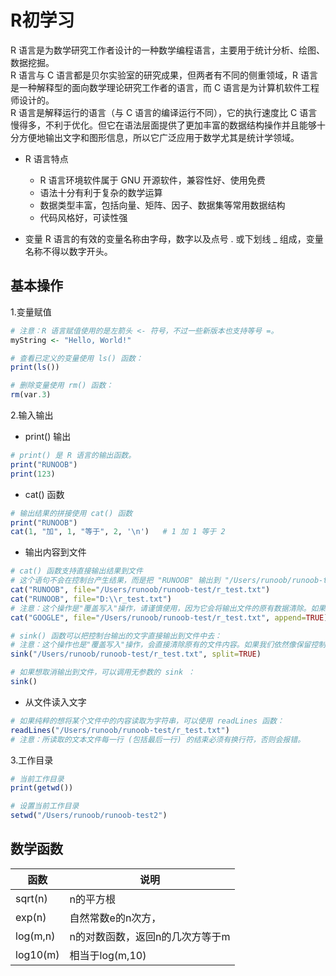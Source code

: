 # R初学习

R 语言是为数学研究工作者设计的一种数学编程语言，主要用于统计分析、绘图、数据挖掘。  
R 语言与 C 语言都是贝尔实验室的研究成果，但两者有不同的侧重领域，R 语言是一种解释型的面向数学理论研究工作者的语言，而 C 语言是为计算机软件工程师设计的。  
R 语言是解释运行的语言（与 C 语言的编译运行不同），它的执行速度比 C 语言慢得多，不利于优化。但它在语法层面提供了更加丰富的数据结构操作并且能够十分方便地输出文字和图形信息，所以它广泛应用于数学尤其是统计学领域。

+ R 语言特点
	+ R 语言环境软件属于 GNU 开源软件，兼容性好、使用免费
	+ 语法十分有利于复杂的数学运算
	+ 数据类型丰富，包括向量、矩阵、因子、数据集等常用数据结构
	+ 代码风格好，可读性强

+ 变量
R 语言的有效的变量名称由字母，数字以及点号 . 或下划线 _ 组成，变量名称不得以数字开头。

## 基本操作
1.变量赋值
```R
# 注意：R 语言赋值使用的是左箭头 <- 符号，不过一些新版本也支持等号 =。
myString <- "Hello, World!"

# 查看已定义的变量使用 ls() 函数：
print(ls())

# 删除变量使用 rm() 函数：
rm(var.3)
```

2.输入输出
+ print() 输出
```R
# print() 是 R 语言的输出函数。
print("RUNOOB")
print(123)
```

+ cat() 函数
```R
# 输出结果的拼接使用 cat() 函数
print("RUNOOB")
cat(1, "加", 1, "等于", 2, '\n') 	# 1 加 1 等于 2
```

+ 输出内容到文件
```R
# cat() 函数支持直接输出结果到文件
# 这个语句不会在控制台产生结果，而是把 "RUNOOB" 输出到 "/Users/runoob/runoob-test/r_test.txt" 文件中去。file 参数可以是绝对路径或相对路径，建议使用绝对路径，
cat("RUNOOB", file="/Users/runoob/runoob-test/r_test.txt")
cat("RUNOOB", file="D:\\r_test.txt")
# 注意：这个操作是"覆盖写入"操作，请谨慎使用，因为它会将输出文件的原有数据清除。如果想"追加写入"，请不要忘记设置 append 参数：
cat("GOOGLE", file="/Users/runoob/runoob-test/r_test.txt", append=TRUE)

# sink() 函数可以把控制台输出的文字直接输出到文件中去：
# 注意：这个操作也是"覆盖写入"操作，会直接清除原有的文件内容。如果我们依然像保留控制台的输出，可以设置 split 属性：
sink("/Users/runoob/runoob-test/r_test.txt", split=TRUE)

# 如果想取消输出到文件，可以调用无参数的 sink ：
sink()
```

+ 从文件读入文字
```R
# 如果纯粹的想将某个文件中的内容读取为字符串，可以使用 readLines 函数：
readLines("/Users/runoob/runoob-test/r_test.txt")
# 注意：所读取的文本文件每一行 (包括最后一行) 的结束必须有换行符，否则会报错。
```

3.工作目录
```R
# 当前工作目录
print(getwd())

# 设置当前工作目录
setwd("/Users/runoob/runoob-test2")
```

## 数学函数
函数 |	说明
-- |--
sqrt(n)	 |	n的平方根
exp(n)	 |	自然常数e的n次方，
log(m,n) |		n的对数函数，返回n的几次方等于m
log10(m) |		相当于log(m,10)










